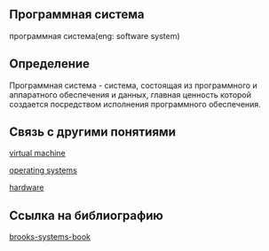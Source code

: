 ## Программная система
программная система(eng: software system) 

## Определение
Программная система - система, состоящая из программного и аппаратного обеспечения и данных, главная ценность которой создается посредством исполнения программного обеспечения.
## Связь с другими понятиями

[virtual machine](https://github.com/vernikkkkkkkkkkkkkkkkkkk/concept/blob/main/virtual%20machines/virtual%20machines/virtual%20machines.md)

[operating systems](https://github.com/vernikkkkkkkkkkkkkkkkkkk/concept/blob/main/virtual%20machines/virtual%20machines/operating%20systems.md)

[hardware](https://github.com/vernikkkkkkkkkkkkkkkkkkk/concept/blob/main/virtual%20machines/virtual%20machines/hardware.md)

## Cсылка на библиографию
[brooks-systems-book](https://github.com/vernikkkkkkkkkkkkkkkkkkk/concept/blob/main/bibliography/virtual%20machines/brooks-systems-book.md)

